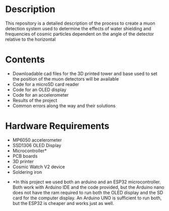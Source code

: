 # Description
This repository is a detailed description of the process to create a muon detection system used to determine the effects of water shielding and frequencies of cosmic particles dependent on the angle of the detector relative to the horizontal
# Contents
  - Downloadable cad files for the 3D printed tower and base used to set the position of the muon detectors will be available
  - Code for a microSD card reader
  - Code for an OLED display
  - Code for an accelerometer
  - Results of the project
  - Common errors along the way and their solutions
# Hardware Requirements
  - MP6050 accelerometer
  - SSD1306 OLED Display
  - Microcontroller*
  - PCB boards
  - 3D printer
  - Cosmic Watch V2 device
  - Soldering iron
* *In this project we used both an arduino and an ESP32 microcontroller. Both work with Arduino IDE and the code provided, but the Arduino nano does not have the ram required to run both the OLED display and the SD card for the computer display. An Arduino UNO is sufficient to run both, but the ESP32 is cheaper and works just as well.

